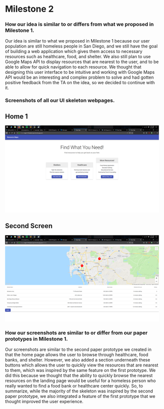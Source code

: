 # Milestone 2

### How our idea is similar to or differs from what we proposed in Milestone 1. 
Our idea is similar to what we proposed in Milestone 1 because our user population are still homeless people in San Diego, and we still have the goal of building a web application which gives them access to necessary resources such as healthcare, food, and shelter. We also still plan to use Google Maps API to display resources that are nearest to the user, and to be able to allow for quick navigation to each resource. We thought that designing this user interface to be intuitive and working with Google Maps API would be an interesting and complex problem to solve and had gotten positive feedback from the TA on the idea, so we decided to continue with it.  

### Screenshots of all our UI skeleton webpages.

## Home 1
![Home 1](images/Home.png)

## Second Screen
![Second Screen](images/secondScreen.png)


### How our screenshots are similar to or differ from our paper prototypes in Milestone 1.
Our screenshots are similar to the second paper prototype we created in that the home page allows the user to browse through healthcare, food banks, and shelter. However, we also added a section underneath these buttons which allows the user to quickly view the resources that are nearest to them, which was inspired by the same feature on the first prototype. We did this because we thought that the ability to quickly browse the nearest resources on the landing page would be useful for a homeless person who really wanted to find a food bank or healthcare center quickly. So, to summarize, while the majority of the skeleton was inspired by the second paper prototype, we also integrated a feature of the first prototype that we thought improved the user experience. 




